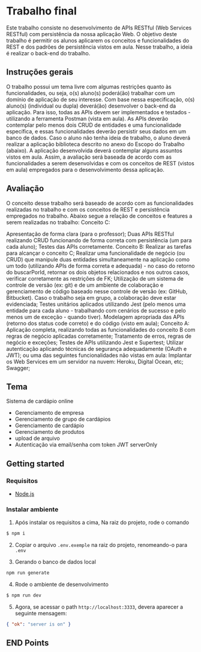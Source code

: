 # Trabalho final

Este trabalho consiste no desenvolvimento de APIs RESTful (Web Services RESTful) com persistência da nossa aplicação Web. O objetivo deste trabalho é permitir os alunos aplicarem os conceitos e funcionalidades do REST e dos padrões de persistência vistos em aula. Nesse trabalho, a ideia é realizar o back-end do trabalho.

## Instruções gerais

O trabalho possui um tema livre com algumas restrições quanto às funcionalidades, ou seja, o(s) aluno(s) poderá(ão) trabalhar com um domínio de aplicação de seu interesse. Com base nessa especificação, o(s) aluno(s) (individual ou dupla) deverá(ão) desenvolver o back-end da aplicação. Para isso, todas as APIs devem ser implementados e testados - utilizando a ferramenta Postman (vista em aula). As APIs deverão contemplar pelo menos dois CRUD de entidades e uma funcionalidade específica, e essas funcionalidades deverão persistir seus dados em um banco de dados. Caso o aluno não tenha ideia de trabalho, o aluno deverá realizar a aplicação biblioteca descrito no anexo do Escopo do Trabalho (abaixo). A aplicação desenvolvida deverá contemplar alguns assuntos vistos em aula. Assim, a avaliação será baseada de acordo com as funcionalidades a serem desenvolvidas e com os conceitos de REST (vistos em aula) empregados para o desenvolvimento dessa aplicação.


## Avaliação

O conceito desse trabalho será baseado de acordo com as funcionalidades realizadas no trabalho e com os conceitos de REST e persistência empregados no trabalho. Abaixo segue a relação de conceitos e features a serem realizadas no trabalho: Conceito C:

Apresentação de forma clara (para o professor);
Duas APIs RESTful realizando CRUD funcionando de forma correta com persistência (um para cada aluno);
Testes das APIs corretamente. Conceito B:
Realizar as tarefas para alcançar o conceito C;
Realizar uma funcionalidade de negócio (ou CRUD) que manipule duas entidades simultaneamente na aplicação como um todo (utilizando APIs de forma correta e adequada) - no caso do retorno do buscarPorId, retornar os dois objetos relacionados e nos outros casos, verificar corretamente as restrições de FK;
Utilização de um sistema de controle de versão (ex: git) e de um ambiente de colaboração e gerenciamento de código baseado nesse controle de versão (ex: GitHub, Bitbucket). Caso o trabalho seja em grupo, a colaboração deve estar evidenciada;
Testes unitários aplicados utilizando Jest (pelo menos uma entidade para cada aluno - trabalhando com cenários de sucesso e pelo menos um de exceção - quando tiver).
Modelagem apropriada das APIs (retorno dos status code correto) e do código (visto em aula); Conceito A:
Aplicação completa, realizando todas as funcionalidades do conceito B com regras de negócio aplicadas corretamente;
Tratamento de erros, regras de negócio e exceções;
Testes de APIs utilizando Jest e Supertest;
Utilizar autenticação aplicando técnicas de segurança adequadamente (OAuth e JWT); ou uma das seguintes funcionalidades não vistas em aula: Implantar os Web Services em um servidor na nuvem: Heroku, Digital Ocean, etc; Swagger;


## Tema

Sistema de cardápio online

- Gerenciamento de empresa
- Gerenciamento de grupo de cardápios
- Gerenciamento de cardápio
- Gerenciamento de produtos
- upload de arquivo
- Autenticação via email/senha com token JWT serverOnly

## Getting started

### Requisitos

 - [Node.js](https://nodejs.org/en)


### Instalar ambiente

1. Após instalar os requisitos a cima, Na raiz do projeto, rode o comando 

```bash
$ npm i
```

2. Copiar o arquivo `.env.exemple` na raiz do projeto, renomeando-o para `.env`

3. Gerando o banco de dados local

```bash
npm run generate
```

4. Rode o ambiente de desenvolvimento

```bash
$ npm run dev
```

5. Agora, se acessar o path `http://localhost:3333`, devera aparecer a seguinte mensagem:

```json
{ "ok": "server is on" }
```

## END Points 